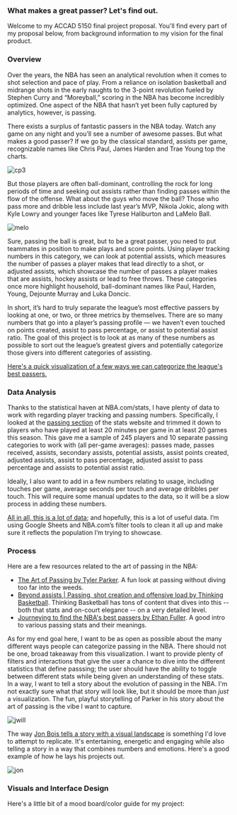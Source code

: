 ### What makes a great passer? Let's find out.

Welcome to my ACCAD 5150 final project proposal. You'll find every part of my proposal below, from background information to my vision for the final product.

### Overview

Over the years, the NBA has seen an analytical revolution when it comes to shot selection and pace of play. From a reliance on isolation basketball and midrange shots in the early naughts to the 3-point revolution fueled by Stephen Curry and “Moreyball,” scoring in the NBA has become incredibly optimized. One aspect of the NBA that hasn’t yet been fully captured by analytics, however, is passing. 

There exists a surplus of fantastic passers in the NBA today. Watch any game on any night and you’ll see a number of awesome passes. But what makes a good passer? If we go by the classical standard, assists per game, recognizable names like Chris Paul, James Harden and Trae Young top the charts. 

![cp3](https://user-images.githubusercontent.com/94984667/160941564-7536f037-71e0-45d0-beb0-8fd3dca603a9.gif)

But those players are often ball-dominant, controlling the rock for long periods of time and seeking out assists rather than finding passes within the flow of the offense. What about the guys who move the ball? Those who pass more and dribble less include last year’s MVP, Nikola Jokic, along with Kyle Lowry and younger faces like Tyrese Haliburton and LaMelo Ball.

![melo](https://user-images.githubusercontent.com/94984667/160941730-449ee133-7e4c-4d42-b53a-93a66d88789f.gif)

Sure, passing the ball is great, but to be a great passer, you need to put teammates in position to make plays and score points. Using player tracking numbers in this category, we can look at potential assists, which measures the number of passes a player makes that lead directly to a shot, or adjusted assists, which showcase the number of passes a player makes that are assists, hockey assists or lead to free throws. These categories once more highlight household, ball-dominant names like Paul, Harden, Young, Dejounte Murray and Luka Doncic.

In short, it’s hard to truly separate the league’s most effective passers by looking at one, or two, or three metrics by themselves. There are so many numbers that go into a player’s passing profile — we haven’t even touched on points created, assist to pass percentage, or assist to potential assist ratio. The goal of this project is to look at as many of these numbers as possible to sort out the league’s greatest givers and potentially categorize those givers into different categories of assisting. 

[Here's a quick visualization of a few ways we can categorize the league's best passers.](https://public.flourish.studio/visualisation/9196372/)

### Data Analysis

Thanks to the statistical haven at NBA.com/stats, I have plenty of data to work with regarding player tracking and passing numbers. Specifically, I looked at the [passing section](https://www.nba.com/stats/players/passing/) of the stats website and trimmed it down to players who have played at least 20 minutes per game in at least 20 games this season. This gave me a sample of 245 players and 10 separate passing categories to work with (all per-game averages): passes made, passes received, assists, secondary assists, potential assists, assist points created, adjusted assists, assist to pass percentage, adjusted assist to pass percentage and assists to potential assist ratio.

Ideally, I also want to add in a few numbers relating to usage, including touches per game, average seconds per touch and average dribbles per touch. This will require some manual updates to the data, so it will be a slow process in adding these numbers.

[All in all, this is a lot of data](https://docs.google.com/spreadsheets/d/1E78NJZYuh5qPWUcDa0uNp7XtX23HkEYFnBKXRaJTEl0/edit?usp=sharing); and hopefully, this is a lot of useful data. I’m using Google Sheets and NBA.com’s filter tools to clean it all up and make sure it reflects the population I’m trying to showcase.

### Process

Here are a few resources related to the art of passing in the NBA:
* [The Art of Passing by Tyler Parker](https://www.theringer.com/nba/2022/2/23/22947563/nba-passing-nikola-jokic-lamelo-ball). A fun look at passing without diving too far into the weeds.
* [Beyond assists | Passing, shot creation and offensive load by Thinking Basketball](https://www.youtube.com/watch?v=yoLgSWA7n6g). Thinking Basketball has tons of content that dives into this -- both that stats and on-court elegance -- on a very detailed level.
* [Journeying to find the NBA's best passers by Ethan Fuller](https://www.basketballnews.com/stories/stats-notebook-journeying-to-find-the-nba-best-passers). A good intro to various passing stats and their meanings.

As for my end goal here, I want to be as open as possible about the many different ways people can categorize passing in the NBA. There should not be one, broad takeaway from this visualization. I want to provide plenty of filters and interactions that give the user a chance to dive into the different statistics that define passsing; the user should have the ability to toggle between different stats while being given an understanding of these stats. In a way, I want to tell a story about the evolution of passing in the NBA. I'm not exactly sure what that story will look like, but it should be more than *just* a visualization. The fun, playful storytelling of Parker in his story about the art of passing is the vibe I want to capture.

![jwill](https://user-images.githubusercontent.com/94984667/161308461-9fbd59ce-f18a-4178-b559-5a417d75f5d2.gif)

The way [Jon Bois tells a story with a visual landscape](https://www.youtube.com/watch?v=eaTCyQMyOu8) is something I'd love to attempt to replicate. It's entertaining, energetic and engaging while also telling a story in a way that combines numbers and emotions. Here's a good example of how he lays his projects out.

![jon](https://user-images.githubusercontent.com/94984667/161309000-b4d720c1-3cf7-427a-bded-bcf385f3824d.jpg)

### Visuals and Interface Design

Here's a little bit of a mood board/color guide for my project:
